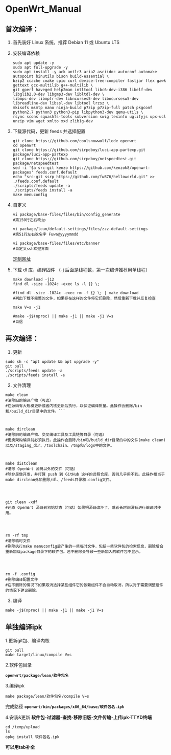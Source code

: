 # OpenWrt_Manual

## 首次编译：
1. 首先装好 Linux 系统，推荐 Debian 11 或 Ubuntu LTS

2. 安装编译依赖

   ```
   sudo apt update -y
   sudo apt full-upgrade -y
   sudo apt install -y ack antlr3 aria2 asciidoc autoconf automake autopoint binutils bison build-essential \
   bzip2 ccache cmake cpio curl device-tree-compiler fastjar flex gawk gettext gcc-multilib g++-multilib \
   git gperf haveged help2man intltool libc6-dev-i386 libelf-dev libglib2.0-dev libgmp3-dev libltdl-dev \
   libmpc-dev libmpfr-dev libncurses5-dev libncursesw5-dev libreadline-dev libssl-dev libtool lrzsz \
   mkisofs msmtp nano ninja-build p7zip p7zip-full patch pkgconf python2.7 python3 python3-pip libpython3-dev qemu-utils \
   rsync scons squashfs-tools subversion swig texinfo uglifyjs upx-ucl unzip vim wget xmlto xxd zlib1g-dev
   ```

3. 下载源代码，更新 feeds 并选择配置

   ```
   git clone https://github.com/coolsnowwolf/lede openwrt
   cd openwrt
   git clone https://github.com/sirpdboy/luci-app-partexp.git package/luci-app-partexp
   git clone https://github.com/sirpdboy/netspeedtest.git package/netspeedtest
   sed -i '$a src-git kenzo https://github.com/kenzok8/openwrt-packages' feeds.conf.default
   echo "src-git ssrp https://github.com/fw876/helloworld.git" >> ./feeds.conf.default
   ./scripts/feeds update -a
   ./scripts/feeds install -a
   make menuconfig
   ```

4. 自定义
    ```
    vi package/base-files/files/bin/config_generate
    #第150行左右改ip
    
    vi package/lean/default-settings/files/zzz-default-settings
    #第51行左右改名字 Fuwa@yyyymmdd
    
    vi package/base-files/files/etc/banner
    #自定义ssh欢迎界面
    ```
    
    [定制网址](http://patorjk.com/software/taag/#p=display&v=3&f=3D-ASCII&t=Fuwa)

6. 下载 dl 库，编译固件
（-j 后面是线程数，第一次编译推荐用单线程）

   ```
   make download -j12
   find dl -size -1024c -exec ls -l {} \;
   
   #find dl -size -1024c -exec rm -f {} \; | make download
   #列出下载不完整的文件，如果存在这样的文件将它们删除，然后重新下载并反复检查
   
   make V=s -j1
   
   #make -j$(nproc) || make -j1 || make -j1 V=s
   #自信
   ```
 
## 再次编译：
1. 更新
 ```
 sudo sh -c "apt update && apt upgrade -y"
 git pull
 ./scripts/feeds update -a
 ./scripts/feeds install -a
 ```
 
2. 文件清理
 ```
 make clean
 #清除旧的编译产物（可选）
 #在源码有大规模更新或者内核更新后执行，以保证编译质量。此操作会删除/bin和/build_dir目录中的文件。```
 
 
 
 make dirclean
 #清除旧的编译产物、交叉编译工具及工具链等目录（可选）
 #更换架构编译前必须执行。此操作会删除/bin和/build_dir目录的中的文件(make clean)以及/staging_dir、/toolchain、/tmp和/logs中的文件。



 make distclean
 #清除 Open­Wrt 源码以外的文件（可选）
 #除非是做开发，并打算 push 到 GitHub 这样的远程仓库，否则几乎用不到。此操作相当于make dirclean外加删除/dl、/feeds目录和.config文件。
 



 git clean -xdf
 #还原 Open­Wrt 源码到初始状态（可选）如果把源码改坏了，或者长时间没有进行编译时使用。
 



 rm -rf tmp
 #清除临时文件
 #删除执行make menuconfig后产生的一些临时文件，包括一些软件包的检索信息，删除后会重新加载package目录下的软件包。若不删除会导致一些新加入的软件包不显示。
 



 rm -f .config
 #删除编译配置文件
 #在不删除的情况下如果取消选择某些组件它的依赖组件不会自动取消，所以对于需要调整组件的情况下建议删除。
 ```


3. 编译

  ```
  make -j$(nproc) || make -j1 || make -j1 V=s
  ```

## 单独编译ipk
1.更新git包、编译内核
  ```
  git pull
  make target/linux/compile V=s
  ```

2.软件包目录

  **`openwrt/package/lean/软件包名`**

3.编译ipk

  ```
  make package/lean/软件包名/compile V=s
  ```
  
  完成路径
  **`openwrt/bin/packages/x86_64/base/软件包名.ipk`**
  
4.安装&更新
  **软件包-过滤器-查找-移除旧版-文件传输-上传ipk-TTYD终端**
  
  ```
  cd /temp/upload
  ls
  opkg install 软件包名.ipk
  ```
  
  **可以用tab补全**
  
  
